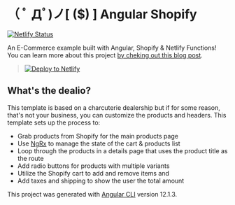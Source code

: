 # （ ﾟ Дﾟ)ノ[ ($) ] Angular Shopify

[![Netlify Status](https://api.netlify.com/api/v1/badges/4ca9ef0e-e6b5-43e3-90ce-c5296ab74bba/deploy-status)](https://app.netlify.com/sites/angular-shopify/deploys)


An E-Commerce example built with Angular, Shopify & Netlify Functions! You can learn more about this project [by cheking out this blog post](https://ntl.fyi/3zjDvvk).


> [![Deploy to Netlify](https://www.netlify.com/img/deploy/button.svg)](https://app.netlify.com/start/deploy?repository=https://github.com/tzmanics/angular-shopify&utm_source=blog&utm_medium=ng-shopify-tzm&utm_campaign=devex)

## What's the dealio?

This template is based on a charcuterie dealership but if for some reason, that's not your business, you can customize the products and headers. This template sets up the process to:

- Grab products from Shopify for the main products page
- Use [NgRx](https://ngrx.io/) to manage the state of the cart & products list
- Loop through the products in a details page that uses the product title as the route
- Add radio buttons for products with multiple variants
- Utilize the Shopify cart to add and remove items and
- Add taxes and shipping to show the user the total amount

This project was generated with [Angular CLI](https://github.com/angular/angular-cli) version 12.1.3.
